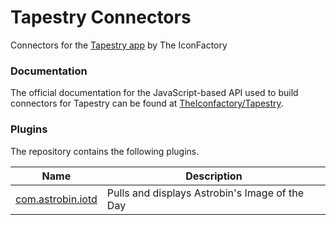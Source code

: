 # Tapestry Connectors

Connectors for the [Tapestry app](https://www.kickstarter.com/projects/iconfactory/project-tapestry) by The IconFactory

### Documentation

The official documentation for the JavaScript-based API used to build connectors for Tapestry can be found at [TheIconfactory/Tapestry](https://github.com/theiconfactory/tapestry).

### Plugins

The repository contains the following plugins.

|Name|Description|
|-|-|
|[com.astrobin.iotd](https://github.com/johnbehnke/tapestry-connectors/tree/main/com.astrobin.iotd)|Pulls and displays Astrobin's Image of the Day|